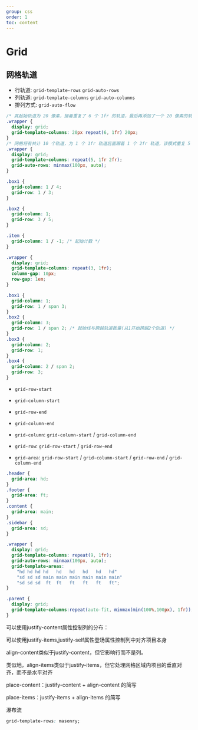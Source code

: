 ```yaml
---
group: css
order: 1
toc: content
---
```

# Grid

## 网格轨道

- 行轨道: `grid-template-rows` `grid-auto-rows`
- 列轨道: `grid-template-columns` `grid-auto-columns`
- 排列方式: `grid-auto-flow`

```css
/* 其起始轨道为 20 像素，接着重复了 6 个 1fr 的轨道，最后再添加了一个 20 像素的轨道 */
.wrapper {
  display: grid;
  grid-template-columns: 20px repeat(6, 1fr) 20px;
}
/* 网格将有共计 10 个轨道，为 1 个 1fr 轨道后面跟着 1 个 2fr 轨道，该模式重复 5 次 */
.wrapper {
  display: grid;
  grid-template-columns: repeat(5, 1fr 2fr);
  grid-auto-rows: minmax(100px, auto);
}

.box1 {
  grid-column: 1 / 4;
  grid-row: 1 / 3;
}

.box2 {
  grid-column: 1;
  grid-row: 3 / 5;
}

.item {
  grid-column: 1 / -1; /* 起始计数 */
}

.wrapper {
  display: grid;
  grid-template-columns: repeat(3, 1fr);
  column-gap: 10px;
  row-gap: 1em;
}

.box1 {
  grid-column: 1;
  grid-row: 1 / span 3;
}
.box2 {
  grid-column: 3;
  grid-row: 1 / span 2; /* 起始线与跨越轨道数量(从1开始跨越2个轨道) */
}
.box3 {
  grid-column: 2;
  grid-row: 1;
}
.box4 {
  grid-column: 2 / span 2;
  grid-row: 3;
}
```
- `grid-row-start`
- `grid-column-start`
- `grid-row-end`
- `grid-column-end`

- `grid-column`: `grid-column-start` / `grid-column-end`
- `grid-row`:  `grid-row-start` / `grid-row-end`
- `grid-area`: `grid-row-start` / `grid-column-start` / `grid-row-end` / `grid-column-end`

```css
.header {
  grid-area: hd;
}
.footer {
  grid-area: ft;
}
.content {
  grid-area: main;
}
.sidebar {
  grid-area: sd;
}

.wrapper {
  display: grid;
  grid-template-columns: repeat(9, 1fr);
  grid-auto-rows: minmax(100px, auto);
  grid-template-areas:
    "hd hd hd hd   hd   hd   hd   hd   hd"
    "sd sd sd main main main main main main"
    "sd sd sd  ft  ft   ft   ft   ft   ft";
}
```

```css
.parent {
  display: grid;
  grid-template-columns:repeat(auto-fit, minmax(min(100%,100px), 1fr));
}
```
可以使用justify-content属性控制列的分布：

可以使用justify-items,justify-self属性登场属性控制列中对齐项目本身

align-content类似于justify-content，但它影响行而不是列。

类似地，align-items类似于justify-items，但它处理网格区域内项目的垂直对齐，而不是水平对齐

place-content：justify-content + align-content 的简写

place-items：justify-items + align-items 的简写

瀑布流
```css
grid-template-rows: masonry;
```
